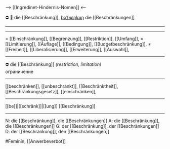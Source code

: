 --> [[Ingredinet-Hindernis-Nomen]] <--

⛔ 🔴 die [[Beschränkung]], [bəˈʃʁɛŋkʊŋ](https://youglish.com/pronounce/Beschränkung/german)
die [[Beschränkungen]]

---

---
= [[Einschränkung]], [[Begrenzung]], [[Restriktion]],  [[Umfang]],
≈ [[Limitierung]], [[Auflage]], [[Bedingung]],  [[Budgetbeschränkung]],
≠ [[Freiheit]], [[Liberalisierung]], [[Erweiterung]], [[Auswahl]],

---
⛔ die [[Beschränkung]] *(restriction, limitation)*  
ограничение

---
[[beschränken]], [[unbeschränkt]], [[Beschränktheit]], [[Beschränkungsgesetz]],  [[einschränken]],

---
[[be]]|[[schränk]]|[[ung]]
[[Beschränkung]]


---
N: die [[Beschränkung]], die [[Beschränkungen]]
A: die [[Beschränkung]], die [[Beschränkungen]]
G: der [[Beschränkung]], der [[Beschränkungen]]
D: der [[Beschränkung]], den [[Beschränkungen]]

#Feminin, [[Anwerbeverbot]]